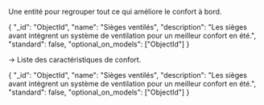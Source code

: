 Une entité pour regrouper tout ce qui améliore le confort à bord.

{
"_id": "ObjectId",
"name": "Sièges ventilés",
"description": "Les sièges avant intègrent un système de ventilation pour un meilleur confort en été.",
"standard": false,
"optional_on_models": ["ObjectId"]
}

→ Liste des caractéristiques de confort.

{
"_id": "ObjectId",
"name": "Sièges ventilés",
"description": "Les sièges avant intègrent un système de ventilation pour un meilleur confort en été.",
"standard": false,
"optional_on_models": ["ObjectId"]
}
